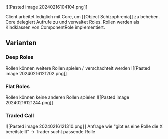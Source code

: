 ![[Pasted image 20240216104104.png]]

Client arbeitet lediglich mit Core, um [[Object Schizophrenia]] zu beheben. Core delegiert Aufrufe zu und verwaltet Roles. Rollen werden als Kindklassen von ComponentRole implementiert.

## Varianten
### Deep Roles
Rollen können weitere Rollen spielen / verschachtelt werden
![[Pasted image 20240216121202.png]]

### Flat Roles
Rollen können keine anderen Rollen spielen
![[Pasted image 20240216121244.png]]

### Traded Call
![[Pasted image 20240216121310.png]]
Anfrage wie "gibt es eine Rolle die X bereitstellt" -> Trader sucht passende Rolle

